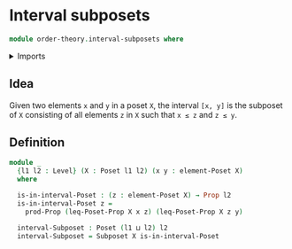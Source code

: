 # Interval subposets

```agda
module order-theory.interval-subposets where
```

<details><summary>Imports</summary>

```agda
open import foundation.propositions
open import foundation.universe-levels

open import order-theory.posets
open import order-theory.subposets
```

</details>

## Idea

Given two elements `x` and `y` in a poset `X`, the interval `[x, y]` is the
subposet of `X` consisting of all elements `z` in `X` such that `x ≤ z` and
`z ≤ y`.

## Definition

```agda
module _
  {l1 l2 : Level} (X : Poset l1 l2) (x y : element-Poset X)
  where

  is-in-interval-Poset : (z : element-Poset X) → Prop l2
  is-in-interval-Poset z =
    prod-Prop (leq-Poset-Prop X x z) (leq-Poset-Prop X z y)

  interval-Subposet : Poset (l1 ⊔ l2) l2
  interval-Subposet = Subposet X is-in-interval-Poset
```
